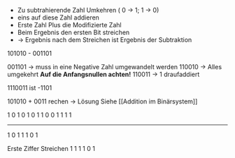 - Zu subtrahierende Zahl Umkehren ( 0 -> 1; 1 -> 0)
- eins auf diese Zahl addieren
- Erste Zahl Plus die Modifizierte Zahl
- Beim Ergebnis den ersten Bit streichen
- -> Ergebnis nach dem Streichen ist Ergebnis der Subtraktion




101010 -
001101

001101 -> muss in eine Negative Zahl umgewandelt werden
110010 -> Alles umgekehrt **Auf die Anfangsnullen achten!**
110011 -> 1 draufaddiert

1110011 ist -1101

101010 + 0011 rechen -> Lösung
Siehe [[Addition im Binärsystem]]

   1   0   1   0   1   0
   1   1   0   0   1   1
1                  1
________________________
1  0  1   1   1   0    1

Erste Ziffer Streichen
1 1 1 1 0 1

